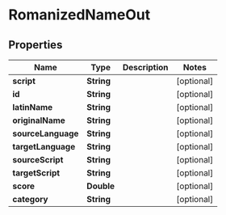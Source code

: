 
# RomanizedNameOut

## Properties
Name | Type | Description | Notes
------------ | ------------- | ------------- | -------------
**script** | **String** |  |  [optional]
**id** | **String** |  |  [optional]
**latinName** | **String** |  |  [optional]
**originalName** | **String** |  |  [optional]
**sourceLanguage** | **String** |  |  [optional]
**targetLanguage** | **String** |  |  [optional]
**sourceScript** | **String** |  |  [optional]
**targetScript** | **String** |  |  [optional]
**score** | **Double** |  |  [optional]
**category** | **String** |  |  [optional]



